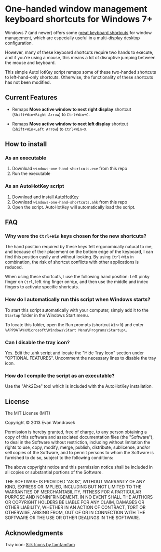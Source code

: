 One-handed window management keyboard shortcuts for Windows 7+
==========================

Windows 7 (and newer) offers some [great keyboard shortcuts](http://windows.microsoft.com/en-us/windows7/keyboard-shortcuts) for window management, which are especially useful in a multi-display desktop configuration.

However, many of these keyboard shortcuts require two hands to execute, and if you're using a mouse, this means a lot of disruptive jumping between the mouse and keyboard.

This simple AutoHotKey script remaps some of these two-handed shortcuts to left-hand-only shortcuts. Otherwise, the functionality of these shortcuts has not been modified.

## Current Features

- Remaps **Move active window to next right display** shortcut (`Shift+Win+Right Arrow`) to `Ctrl+Win+C`.

- Remaps **Move active window to next left display** shortcut (`Shift+Win+Left Arrow`) to `Ctrl+Win+X`.

## How to install

### As an executable
1. Download `windows-one-hand-shortcuts.exe` from this repo
2. Run the executable

### As an AutoHotKey script

1. Download and install [AutoHotKey](http://www.autohotkey.com/)
2. Download `windows-one-hand-shortcuts.ahk` from this repo
3. Open the script. AutoHotKey will automatically load the script.

## FAQ

### Why were the `Ctrl+Win` keys chosen for the new shortcuts?

The hand position required by these keys felt ergonomically natural to me, and because of their placement on the bottom edge of the keyboard, I can find this position easily and without looking. By using `Ctrl+Win` in combination, the risk of shortcut conflicts with other applications is reduced.

When using these shortcuts, I use the following hand position: Left pinky finger on `Ctrl`, left ring finger on `Win`, and then use the middle and index fingers to activate specific shortcuts. 

### How do I automatically run this script when Windows starts?

To start this script automatically with your computer, simply add it to the `Startup` folder in the Windows Start menu.

To locate this folder, open the Run prompts (shortcut `Win+R`) and enter `%APPDATA%\Microsoft\Windows\Start Menu\Programs\Startup\`.

### Can I disable the tray icon?

Yes. Edit the .ahk script and locate the "Hide Tray Icon" section under "OPTIONAL FEATURES". Uncomment the necessary lines to disable the tray icon.

### How do I compile the script as an executable?

Use the "Ahk2Exe" tool which is included with the AutoHotKey installation.

## License

The MIT License (MIT)

Copyright &copy; 2013 Evan Wondrasek

Permission is hereby granted, free of charge, to any person obtaining a copy
of this software and associated documentation files (the "Software"), to deal
in the Software without restriction, including without limitation the rights
to use, copy, modify, merge, publish, distribute, sublicense, and/or sell
copies of the Software, and to permit persons to whom the Software is
furnished to do so, subject to the following conditions:

The above copyright notice and this permission notice shall be included in
all copies or substantial portions of the Software.

THE SOFTWARE IS PROVIDED "AS IS", WITHOUT WARRANTY OF ANY KIND, EXPRESS OR
IMPLIED, INCLUDING BUT NOT LIMITED TO THE WARRANTIES OF MERCHANTABILITY,
FITNESS FOR A PARTICULAR PURPOSE AND NONINFRINGEMENT. IN NO EVENT SHALL THE
AUTHORS OR COPYRIGHT HOLDERS BE LIABLE FOR ANY CLAIM, DAMAGES OR OTHER
LIABILITY, WHETHER IN AN ACTION OF CONTRACT, TORT OR OTHERWISE, ARISING FROM,
OUT OF OR IN CONNECTION WITH THE SOFTWARE OR THE USE OR OTHER DEALINGS IN
THE SOFTWARE.

## Acknowledgments 

Tray icon: [Silk Icons by famfamfam](http://www.famfamfam.com/lab/icons/silk/)
